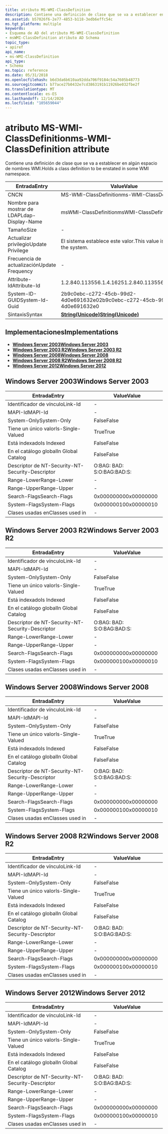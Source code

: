 ```yaml
---
title: atributo MS-WMI-ClassDefinition
description: Contiene una definición de clase que se va a establecer en algún espacio de nombres WMI.
ms.assetid: b57026f6-2e77-4853-b118-3edb6effc54c
ms.tgt_platform: multiple
keywords:
- Esquema de AD del atributo MS-WMI-ClassDefinition
- msWMI-ClassDefinition atributo AD Schema
topic_type:
- apiref
api_name:
- ms-WMI-ClassDefinition
api_type:
- Schema
ms.topic: reference
ms.date: 05/31/2018
ms.openlocfilehash: b6d3da6b610aa92dda706f9184c54a7605b48773
ms.sourcegitcommit: b77ace27b0432e7cd3863191b11926be032fbe2f
ms.translationtype: MT
ms.contentlocale: es-ES
ms.lasthandoff: 12/14/2020
ms.locfileid: "105659044"
---
```

# <a name="ms-wmi-classdefinition-attribute"></a><span data-ttu-id="fc5bc-105">atributo MS-WMI-ClassDefinition</span><span class="sxs-lookup"><span data-stu-id="fc5bc-105">ms-WMI-ClassDefinition attribute</span></span>

<span data-ttu-id="fc5bc-106">Contiene una definición de clase que se va a establecer en algún espacio de nombres WMI.</span><span class="sxs-lookup"><span data-stu-id="fc5bc-106">Holds a class definition to be enstated in some WMI namespace.</span></span>



| <span data-ttu-id="fc5bc-107">Entrada</span><span class="sxs-lookup"><span data-stu-id="fc5bc-107">Entry</span></span> | <span data-ttu-id="fc5bc-108">Value</span><span class="sxs-lookup"><span data-stu-id="fc5bc-108">Value</span></span> |
|-------------------|---------------------------------------------|
| <span data-ttu-id="fc5bc-109">CN</span><span class="sxs-lookup"><span data-stu-id="fc5bc-109">CN</span></span>                | <span data-ttu-id="fc5bc-110">MS-WMI-ClassDefinition</span><span class="sxs-lookup"><span data-stu-id="fc5bc-110">ms-WMI-ClassDefinition</span></span>                      |
| <span data-ttu-id="fc5bc-111">Nombre para mostrar de LDAP</span><span class="sxs-lookup"><span data-stu-id="fc5bc-111">Ldap-Display-Name</span></span> | <span data-ttu-id="fc5bc-112">msWMI-ClassDefinition</span><span class="sxs-lookup"><span data-stu-id="fc5bc-112">msWMI-ClassDefinition</span></span>                       |
| <span data-ttu-id="fc5bc-113">Tamaño</span><span class="sxs-lookup"><span data-stu-id="fc5bc-113">Size</span></span>              | \-                                          |
| <span data-ttu-id="fc5bc-114">Actualizar privilegio</span><span class="sxs-lookup"><span data-stu-id="fc5bc-114">Update Privilege</span></span>  | <span data-ttu-id="fc5bc-115">El sistema establece este valor.</span><span class="sxs-lookup"><span data-stu-id="fc5bc-115">This value is set by the system.</span></span>            |
| <span data-ttu-id="fc5bc-116">Frecuencia de actualización</span><span class="sxs-lookup"><span data-stu-id="fc5bc-116">Update Frequency</span></span>  | \-                                          |
| <span data-ttu-id="fc5bc-117">Attribute-Id</span><span class="sxs-lookup"><span data-stu-id="fc5bc-117">Attribute-Id</span></span>      | <span data-ttu-id="fc5bc-118">1.2.840.113556.1.4.1625</span><span class="sxs-lookup"><span data-stu-id="fc5bc-118">1.2.840.113556.1.4.1625</span></span>                     |
| <span data-ttu-id="fc5bc-119">System-ID-GUID</span><span class="sxs-lookup"><span data-stu-id="fc5bc-119">System-Id-Guid</span></span>    | <span data-ttu-id="fc5bc-120">2b9c0ebc-c272-45cb-99d2-4d0e691632e0</span><span class="sxs-lookup"><span data-stu-id="fc5bc-120">2b9c0ebc-c272-45cb-99d2-4d0e691632e0</span></span>        |
| <span data-ttu-id="fc5bc-121">Sintaxis</span><span class="sxs-lookup"><span data-stu-id="fc5bc-121">Syntax</span></span>            | [<span data-ttu-id="fc5bc-122">**String(Unicode)**</span><span class="sxs-lookup"><span data-stu-id="fc5bc-122">**String(Unicode)**</span></span>](s-string-unicode.md) |



## <a name="implementations"></a><span data-ttu-id="fc5bc-123">Implementaciones</span><span class="sxs-lookup"><span data-stu-id="fc5bc-123">Implementations</span></span>

-   [<span data-ttu-id="fc5bc-124">**Windows Server 2003**</span><span class="sxs-lookup"><span data-stu-id="fc5bc-124">**Windows Server 2003**</span></span>](#windows-server-2003)
-   [<span data-ttu-id="fc5bc-125">**Windows Server 2003 R2**</span><span class="sxs-lookup"><span data-stu-id="fc5bc-125">**Windows Server 2003 R2**</span></span>](#windows-server-2003-r2)
-   [<span data-ttu-id="fc5bc-126">**Windows Server 2008**</span><span class="sxs-lookup"><span data-stu-id="fc5bc-126">**Windows Server 2008**</span></span>](#windows-server-2008)
-   [<span data-ttu-id="fc5bc-127">**Windows Server 2008 R2**</span><span class="sxs-lookup"><span data-stu-id="fc5bc-127">**Windows Server 2008 R2**</span></span>](#windows-server-2008-r2)
-   [<span data-ttu-id="fc5bc-128">**Windows Server 2012**</span><span class="sxs-lookup"><span data-stu-id="fc5bc-128">**Windows Server 2012**</span></span>](#windows-server-2012)

## <a name="windows-server-2003"></a><span data-ttu-id="fc5bc-129">Windows Server 2003</span><span class="sxs-lookup"><span data-stu-id="fc5bc-129">Windows Server 2003</span></span>



| <span data-ttu-id="fc5bc-130">Entrada</span><span class="sxs-lookup"><span data-stu-id="fc5bc-130">Entry</span></span> | <span data-ttu-id="fc5bc-131">Value</span><span class="sxs-lookup"><span data-stu-id="fc5bc-131">Value</span></span> |
|------------------------|--------------|
| <span data-ttu-id="fc5bc-132">Identificador de vínculo</span><span class="sxs-lookup"><span data-stu-id="fc5bc-132">Link-Id</span></span>                | \-           |
| <span data-ttu-id="fc5bc-133">MAPI-Id</span><span class="sxs-lookup"><span data-stu-id="fc5bc-133">MAPI-Id</span></span>                | \-           |
| <span data-ttu-id="fc5bc-134">System-Only</span><span class="sxs-lookup"><span data-stu-id="fc5bc-134">System-Only</span></span>            | <span data-ttu-id="fc5bc-135">False</span><span class="sxs-lookup"><span data-stu-id="fc5bc-135">False</span></span>        |
| <span data-ttu-id="fc5bc-136">Tiene un único valor</span><span class="sxs-lookup"><span data-stu-id="fc5bc-136">Is-Single-Valued</span></span>       | <span data-ttu-id="fc5bc-137">True</span><span class="sxs-lookup"><span data-stu-id="fc5bc-137">True</span></span>         |
| <span data-ttu-id="fc5bc-138">Está indexado</span><span class="sxs-lookup"><span data-stu-id="fc5bc-138">Is Indexed</span></span>             | <span data-ttu-id="fc5bc-139">False</span><span class="sxs-lookup"><span data-stu-id="fc5bc-139">False</span></span>        |
| <span data-ttu-id="fc5bc-140">En el catálogo global</span><span class="sxs-lookup"><span data-stu-id="fc5bc-140">In Global Catalog</span></span>      | <span data-ttu-id="fc5bc-141">False</span><span class="sxs-lookup"><span data-stu-id="fc5bc-141">False</span></span>        |
| <span data-ttu-id="fc5bc-142">Descriptor de NT-Security-</span><span class="sxs-lookup"><span data-stu-id="fc5bc-142">NT-Security-Descriptor</span></span> | <span data-ttu-id="fc5bc-143">O:BAG: BAD: S:</span><span class="sxs-lookup"><span data-stu-id="fc5bc-143">O:BAG:BAD:S:</span></span> |
| <span data-ttu-id="fc5bc-144">Range-Lower</span><span class="sxs-lookup"><span data-stu-id="fc5bc-144">Range-Lower</span></span>            | \-           |
| <span data-ttu-id="fc5bc-145">Range-Upper</span><span class="sxs-lookup"><span data-stu-id="fc5bc-145">Range-Upper</span></span>            | \-           |
| <span data-ttu-id="fc5bc-146">Search-Flags</span><span class="sxs-lookup"><span data-stu-id="fc5bc-146">Search-Flags</span></span>           | <span data-ttu-id="fc5bc-147">0x00000000</span><span class="sxs-lookup"><span data-stu-id="fc5bc-147">0x00000000</span></span>   |
| <span data-ttu-id="fc5bc-148">System-Flags</span><span class="sxs-lookup"><span data-stu-id="fc5bc-148">System-Flags</span></span>           | <span data-ttu-id="fc5bc-149">0x00000010</span><span class="sxs-lookup"><span data-stu-id="fc5bc-149">0x00000010</span></span>   |
| <span data-ttu-id="fc5bc-150">Clases usadas en</span><span class="sxs-lookup"><span data-stu-id="fc5bc-150">Classes used in</span></span>        | \-           |



## <a name="windows-server-2003-r2"></a><span data-ttu-id="fc5bc-151">Windows Server 2003 R2</span><span class="sxs-lookup"><span data-stu-id="fc5bc-151">Windows Server 2003 R2</span></span>



| <span data-ttu-id="fc5bc-152">Entrada</span><span class="sxs-lookup"><span data-stu-id="fc5bc-152">Entry</span></span> | <span data-ttu-id="fc5bc-153">Value</span><span class="sxs-lookup"><span data-stu-id="fc5bc-153">Value</span></span> |
|------------------------|--------------|
| <span data-ttu-id="fc5bc-154">Identificador de vínculo</span><span class="sxs-lookup"><span data-stu-id="fc5bc-154">Link-Id</span></span>                | \-           |
| <span data-ttu-id="fc5bc-155">MAPI-Id</span><span class="sxs-lookup"><span data-stu-id="fc5bc-155">MAPI-Id</span></span>                | \-           |
| <span data-ttu-id="fc5bc-156">System-Only</span><span class="sxs-lookup"><span data-stu-id="fc5bc-156">System-Only</span></span>            | <span data-ttu-id="fc5bc-157">False</span><span class="sxs-lookup"><span data-stu-id="fc5bc-157">False</span></span>        |
| <span data-ttu-id="fc5bc-158">Tiene un único valor</span><span class="sxs-lookup"><span data-stu-id="fc5bc-158">Is-Single-Valued</span></span>       | <span data-ttu-id="fc5bc-159">True</span><span class="sxs-lookup"><span data-stu-id="fc5bc-159">True</span></span>         |
| <span data-ttu-id="fc5bc-160">Está indexado</span><span class="sxs-lookup"><span data-stu-id="fc5bc-160">Is Indexed</span></span>             | <span data-ttu-id="fc5bc-161">False</span><span class="sxs-lookup"><span data-stu-id="fc5bc-161">False</span></span>        |
| <span data-ttu-id="fc5bc-162">En el catálogo global</span><span class="sxs-lookup"><span data-stu-id="fc5bc-162">In Global Catalog</span></span>      | <span data-ttu-id="fc5bc-163">False</span><span class="sxs-lookup"><span data-stu-id="fc5bc-163">False</span></span>        |
| <span data-ttu-id="fc5bc-164">Descriptor de NT-Security-</span><span class="sxs-lookup"><span data-stu-id="fc5bc-164">NT-Security-Descriptor</span></span> | <span data-ttu-id="fc5bc-165">O:BAG: BAD: S:</span><span class="sxs-lookup"><span data-stu-id="fc5bc-165">O:BAG:BAD:S:</span></span> |
| <span data-ttu-id="fc5bc-166">Range-Lower</span><span class="sxs-lookup"><span data-stu-id="fc5bc-166">Range-Lower</span></span>            | \-           |
| <span data-ttu-id="fc5bc-167">Range-Upper</span><span class="sxs-lookup"><span data-stu-id="fc5bc-167">Range-Upper</span></span>            | \-           |
| <span data-ttu-id="fc5bc-168">Search-Flags</span><span class="sxs-lookup"><span data-stu-id="fc5bc-168">Search-Flags</span></span>           | <span data-ttu-id="fc5bc-169">0x00000000</span><span class="sxs-lookup"><span data-stu-id="fc5bc-169">0x00000000</span></span>   |
| <span data-ttu-id="fc5bc-170">System-Flags</span><span class="sxs-lookup"><span data-stu-id="fc5bc-170">System-Flags</span></span>           | <span data-ttu-id="fc5bc-171">0x00000010</span><span class="sxs-lookup"><span data-stu-id="fc5bc-171">0x00000010</span></span>   |
| <span data-ttu-id="fc5bc-172">Clases usadas en</span><span class="sxs-lookup"><span data-stu-id="fc5bc-172">Classes used in</span></span>        | \-           |



## <a name="windows-server-2008"></a><span data-ttu-id="fc5bc-173">Windows Server 2008</span><span class="sxs-lookup"><span data-stu-id="fc5bc-173">Windows Server 2008</span></span>



| <span data-ttu-id="fc5bc-174">Entrada</span><span class="sxs-lookup"><span data-stu-id="fc5bc-174">Entry</span></span> | <span data-ttu-id="fc5bc-175">Value</span><span class="sxs-lookup"><span data-stu-id="fc5bc-175">Value</span></span> |
|------------------------|--------------|
| <span data-ttu-id="fc5bc-176">Identificador de vínculo</span><span class="sxs-lookup"><span data-stu-id="fc5bc-176">Link-Id</span></span>                | \-           |
| <span data-ttu-id="fc5bc-177">MAPI-Id</span><span class="sxs-lookup"><span data-stu-id="fc5bc-177">MAPI-Id</span></span>                | \-           |
| <span data-ttu-id="fc5bc-178">System-Only</span><span class="sxs-lookup"><span data-stu-id="fc5bc-178">System-Only</span></span>            | <span data-ttu-id="fc5bc-179">False</span><span class="sxs-lookup"><span data-stu-id="fc5bc-179">False</span></span>        |
| <span data-ttu-id="fc5bc-180">Tiene un único valor</span><span class="sxs-lookup"><span data-stu-id="fc5bc-180">Is-Single-Valued</span></span>       | <span data-ttu-id="fc5bc-181">True</span><span class="sxs-lookup"><span data-stu-id="fc5bc-181">True</span></span>         |
| <span data-ttu-id="fc5bc-182">Está indexado</span><span class="sxs-lookup"><span data-stu-id="fc5bc-182">Is Indexed</span></span>             | <span data-ttu-id="fc5bc-183">False</span><span class="sxs-lookup"><span data-stu-id="fc5bc-183">False</span></span>        |
| <span data-ttu-id="fc5bc-184">En el catálogo global</span><span class="sxs-lookup"><span data-stu-id="fc5bc-184">In Global Catalog</span></span>      | <span data-ttu-id="fc5bc-185">False</span><span class="sxs-lookup"><span data-stu-id="fc5bc-185">False</span></span>        |
| <span data-ttu-id="fc5bc-186">Descriptor de NT-Security-</span><span class="sxs-lookup"><span data-stu-id="fc5bc-186">NT-Security-Descriptor</span></span> | <span data-ttu-id="fc5bc-187">O:BAG: BAD: S:</span><span class="sxs-lookup"><span data-stu-id="fc5bc-187">O:BAG:BAD:S:</span></span> |
| <span data-ttu-id="fc5bc-188">Range-Lower</span><span class="sxs-lookup"><span data-stu-id="fc5bc-188">Range-Lower</span></span>            | \-           |
| <span data-ttu-id="fc5bc-189">Range-Upper</span><span class="sxs-lookup"><span data-stu-id="fc5bc-189">Range-Upper</span></span>            | \-           |
| <span data-ttu-id="fc5bc-190">Search-Flags</span><span class="sxs-lookup"><span data-stu-id="fc5bc-190">Search-Flags</span></span>           | <span data-ttu-id="fc5bc-191">0x00000000</span><span class="sxs-lookup"><span data-stu-id="fc5bc-191">0x00000000</span></span>   |
| <span data-ttu-id="fc5bc-192">System-Flags</span><span class="sxs-lookup"><span data-stu-id="fc5bc-192">System-Flags</span></span>           | <span data-ttu-id="fc5bc-193">0x00000010</span><span class="sxs-lookup"><span data-stu-id="fc5bc-193">0x00000010</span></span>   |
| <span data-ttu-id="fc5bc-194">Clases usadas en</span><span class="sxs-lookup"><span data-stu-id="fc5bc-194">Classes used in</span></span>        | \-           |



## <a name="windows-server-2008-r2"></a><span data-ttu-id="fc5bc-195">Windows Server 2008 R2</span><span class="sxs-lookup"><span data-stu-id="fc5bc-195">Windows Server 2008 R2</span></span>



| <span data-ttu-id="fc5bc-196">Entrada</span><span class="sxs-lookup"><span data-stu-id="fc5bc-196">Entry</span></span> | <span data-ttu-id="fc5bc-197">Value</span><span class="sxs-lookup"><span data-stu-id="fc5bc-197">Value</span></span> |
|------------------------|--------------|
| <span data-ttu-id="fc5bc-198">Identificador de vínculo</span><span class="sxs-lookup"><span data-stu-id="fc5bc-198">Link-Id</span></span>                | \-           |
| <span data-ttu-id="fc5bc-199">MAPI-Id</span><span class="sxs-lookup"><span data-stu-id="fc5bc-199">MAPI-Id</span></span>                | \-           |
| <span data-ttu-id="fc5bc-200">System-Only</span><span class="sxs-lookup"><span data-stu-id="fc5bc-200">System-Only</span></span>            | <span data-ttu-id="fc5bc-201">False</span><span class="sxs-lookup"><span data-stu-id="fc5bc-201">False</span></span>        |
| <span data-ttu-id="fc5bc-202">Tiene un único valor</span><span class="sxs-lookup"><span data-stu-id="fc5bc-202">Is-Single-Valued</span></span>       | <span data-ttu-id="fc5bc-203">True</span><span class="sxs-lookup"><span data-stu-id="fc5bc-203">True</span></span>         |
| <span data-ttu-id="fc5bc-204">Está indexado</span><span class="sxs-lookup"><span data-stu-id="fc5bc-204">Is Indexed</span></span>             | <span data-ttu-id="fc5bc-205">False</span><span class="sxs-lookup"><span data-stu-id="fc5bc-205">False</span></span>        |
| <span data-ttu-id="fc5bc-206">En el catálogo global</span><span class="sxs-lookup"><span data-stu-id="fc5bc-206">In Global Catalog</span></span>      | <span data-ttu-id="fc5bc-207">False</span><span class="sxs-lookup"><span data-stu-id="fc5bc-207">False</span></span>        |
| <span data-ttu-id="fc5bc-208">Descriptor de NT-Security-</span><span class="sxs-lookup"><span data-stu-id="fc5bc-208">NT-Security-Descriptor</span></span> | <span data-ttu-id="fc5bc-209">O:BAG: BAD: S:</span><span class="sxs-lookup"><span data-stu-id="fc5bc-209">O:BAG:BAD:S:</span></span> |
| <span data-ttu-id="fc5bc-210">Range-Lower</span><span class="sxs-lookup"><span data-stu-id="fc5bc-210">Range-Lower</span></span>            | \-           |
| <span data-ttu-id="fc5bc-211">Range-Upper</span><span class="sxs-lookup"><span data-stu-id="fc5bc-211">Range-Upper</span></span>            | \-           |
| <span data-ttu-id="fc5bc-212">Search-Flags</span><span class="sxs-lookup"><span data-stu-id="fc5bc-212">Search-Flags</span></span>           | <span data-ttu-id="fc5bc-213">0x00000000</span><span class="sxs-lookup"><span data-stu-id="fc5bc-213">0x00000000</span></span>   |
| <span data-ttu-id="fc5bc-214">System-Flags</span><span class="sxs-lookup"><span data-stu-id="fc5bc-214">System-Flags</span></span>           | <span data-ttu-id="fc5bc-215">0x00000010</span><span class="sxs-lookup"><span data-stu-id="fc5bc-215">0x00000010</span></span>   |
| <span data-ttu-id="fc5bc-216">Clases usadas en</span><span class="sxs-lookup"><span data-stu-id="fc5bc-216">Classes used in</span></span>        | \-           |



## <a name="windows-server-2012"></a><span data-ttu-id="fc5bc-217">Windows Server 2012</span><span class="sxs-lookup"><span data-stu-id="fc5bc-217">Windows Server 2012</span></span>



| <span data-ttu-id="fc5bc-218">Entrada</span><span class="sxs-lookup"><span data-stu-id="fc5bc-218">Entry</span></span> | <span data-ttu-id="fc5bc-219">Value</span><span class="sxs-lookup"><span data-stu-id="fc5bc-219">Value</span></span> |
|------------------------|--------------|
| <span data-ttu-id="fc5bc-220">Identificador de vínculo</span><span class="sxs-lookup"><span data-stu-id="fc5bc-220">Link-Id</span></span>                | \-           |
| <span data-ttu-id="fc5bc-221">MAPI-Id</span><span class="sxs-lookup"><span data-stu-id="fc5bc-221">MAPI-Id</span></span>                | \-           |
| <span data-ttu-id="fc5bc-222">System-Only</span><span class="sxs-lookup"><span data-stu-id="fc5bc-222">System-Only</span></span>            | <span data-ttu-id="fc5bc-223">False</span><span class="sxs-lookup"><span data-stu-id="fc5bc-223">False</span></span>        |
| <span data-ttu-id="fc5bc-224">Tiene un único valor</span><span class="sxs-lookup"><span data-stu-id="fc5bc-224">Is-Single-Valued</span></span>       | <span data-ttu-id="fc5bc-225">True</span><span class="sxs-lookup"><span data-stu-id="fc5bc-225">True</span></span>         |
| <span data-ttu-id="fc5bc-226">Está indexado</span><span class="sxs-lookup"><span data-stu-id="fc5bc-226">Is Indexed</span></span>             | <span data-ttu-id="fc5bc-227">False</span><span class="sxs-lookup"><span data-stu-id="fc5bc-227">False</span></span>        |
| <span data-ttu-id="fc5bc-228">En el catálogo global</span><span class="sxs-lookup"><span data-stu-id="fc5bc-228">In Global Catalog</span></span>      | <span data-ttu-id="fc5bc-229">False</span><span class="sxs-lookup"><span data-stu-id="fc5bc-229">False</span></span>        |
| <span data-ttu-id="fc5bc-230">Descriptor de NT-Security-</span><span class="sxs-lookup"><span data-stu-id="fc5bc-230">NT-Security-Descriptor</span></span> | <span data-ttu-id="fc5bc-231">O:BAG: BAD: S:</span><span class="sxs-lookup"><span data-stu-id="fc5bc-231">O:BAG:BAD:S:</span></span> |
| <span data-ttu-id="fc5bc-232">Range-Lower</span><span class="sxs-lookup"><span data-stu-id="fc5bc-232">Range-Lower</span></span>            | \-           |
| <span data-ttu-id="fc5bc-233">Range-Upper</span><span class="sxs-lookup"><span data-stu-id="fc5bc-233">Range-Upper</span></span>            | \-           |
| <span data-ttu-id="fc5bc-234">Search-Flags</span><span class="sxs-lookup"><span data-stu-id="fc5bc-234">Search-Flags</span></span>           | <span data-ttu-id="fc5bc-235">0x00000000</span><span class="sxs-lookup"><span data-stu-id="fc5bc-235">0x00000000</span></span>   |
| <span data-ttu-id="fc5bc-236">System-Flags</span><span class="sxs-lookup"><span data-stu-id="fc5bc-236">System-Flags</span></span>           | <span data-ttu-id="fc5bc-237">0x00000010</span><span class="sxs-lookup"><span data-stu-id="fc5bc-237">0x00000010</span></span>   |
| <span data-ttu-id="fc5bc-238">Clases usadas en</span><span class="sxs-lookup"><span data-stu-id="fc5bc-238">Classes used in</span></span>        | \-           |



 

 




